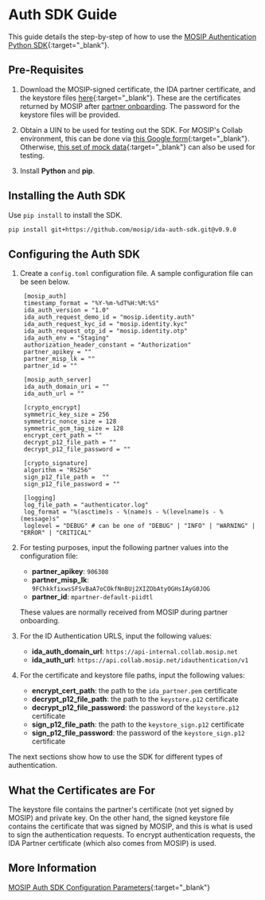 # Auth SDK Guide

This guide details the step-by-step of how to use the [MOSIP Authentication Python SDK](https://docs.mosip.io/1.2.0/modules/id-authentication-services/mosip-authentication-sdk){:target="_blank"}.

## Pre-Requisites

1. Download the MOSIP-signed certificate, the IDA partner certificate, and the keystore files [here](https://drive.google.com/drive/folders/1H72f30k_ubB5rReEHmYLE7n0tMFyUvd2?usp=sharing){:target="_blank"}. These are the certificates returned by MOSIP after [partner onboarding](partner_onboarding.md). The password for the keystore files will be provided.

2. Obtain a UIN to be used for testing out the SDK. For MOSIP's Collab environment, this can be done via [this Google form](https://docs.google.com/forms/d/e/1FAIpQLSc2I0CQqlYRIrEmcJ3J3tKlYOVNcYNj88YZe4MMwU2RZTrjOA/viewform){:target="_blank"}. Otherwise, [this set of mock data](https://docs.esignet.io/try-it-out/using-mock-data){:target="_blank"} can also be used for testing.

3. Install **Python** and **pip**.


## Installing the Auth SDK

Use `pip install` to install the SDK.

```sh
pip install git+https://github.com/mosip/ida-auth-sdk.git@v0.9.0
```

## Configuring the Auth SDK

1. Create a `config.toml` configuration file. A sample configuration file can be seen below.

        [mosip_auth]
        timestamp_format = "%Y-%m-%dT%H:%M:%S"
        ida_auth_version = "1.0"
        ida_auth_request_demo_id = "mosip.identity.auth"
        ida_auth_request_kyc_id = "mosip.identity.kyc"
        ida_auth_request_otp_id = "mosip.identity.otp"
        ida_auth_env = "Staging"
        authorization_header_constant = "Authorization"
        partner_apikey = ""
        partner_misp_lk = ""
        partner_id = ""

        [mosip_auth_server]
        ida_auth_domain_uri = ""
        ida_auth_url = ""

        [crypto_encrypt]
        symmetric_key_size = 256
        symmetric_nonce_size = 128
        symmetric_gcm_tag_size = 128
        encrypt_cert_path = ""
        decrypt_p12_file_path = ""
        decrypt_p12_file_password = ""

        [crypto_signature]
        algorithm = "RS256"
        sign_p12_file_path =  ""
        sign_p12_file_password = ""

        [logging]
        log_file_path = "authenticator.log"
        log_format = "%(asctime)s - %(name)s - %(levelname)s - %(message)s"
        loglevel = "DEBUG" # can be one of "DEBUG" | "INFO" | "WARNING" | "ERROR" | "CRITICAL"
    
2. For testing purposes, input the following partner values into the configuration file:
  
    - **partner_apikey**: `906308`
    - **partner_misp_lk**: `9FChkkfixwsSFSvBaA7oCOkfNnBUj2XIZObAtyOGHsIAyG0JOG`
    - **partner_id**: `mpartner-default-piidtl`

    These values are normally received from MOSIP during partner onboarding.

3. For the ID Authentication URLS, input the following values:

    - **ida_auth_domain_url**: `https://api-internal.collab.mosip.net`
    - **ida_auth_url**: `https://api.collab.mosip.net/idauthentication/v1`

4. For the certificate and keystore file paths, input the following values:

    - **encrypt_cert_path**: the path to the `ida_partner.pem` certificate
    - **decrypt_p12_file_path**: the path to the `keystore.p12` certificate
    - **decrypt_p12_file_password**: the password of the `keystore.p12` certificate
    - **sign_p12_file_path**: the path to the `keystore_sign.p12` certificate
    - **sign_p12_file_password**: the password of the `keystore_sign.p12` certificate

The next sections show how to use the SDK for different types of authentication.

## What the Certificates are For

The keystore file contains the partner's certificate (not yet signed by MOSIP) and private key. On the other hand, the signed keystore file contains the certificate that was signed by MOSIP, and this is what is used to sign the authentication requests. To encrypt authentication requests, the IDA Partner certificate (which also comes from MOSIP) is used.

## More Information

[MOSIP Auth SDK Configuration Parameters](https://mosip.atlassian.net/wiki/external/NjczOWRmMGQ0MzUxNGQ0OTgzYzg1MTk3ZGU2N2ExNjg){:target="_blank"}